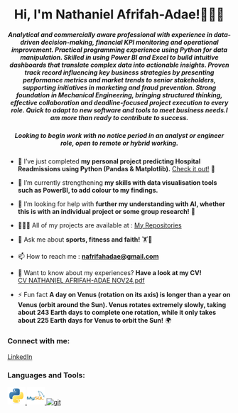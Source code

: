 <h1 align="center">Hi, I'm Nathaniel Afrifah-Adae!👨🏾‍💻</h1>
<h5 align="center">Analytical and commercially aware professional with experience in data-driven decision-making, financial KPI monitoring and operational improvement. Practical programming experience using Python for data manipulation. Skilled in using Power BI and Excel to build intuitive dashboards that translate complex data into actionable insights. Proven track record influencing key business strategies by presenting performance metrics and market trends to senior stakeholders, supporting initiatives in marketing and fraud prevention. Strong foundation in Mechanical Engineering, bringing structured thinking, effective collaboration and deadline-focused project execution to every role. Quick to adapt to new software and tools to meet business needs.I am more than ready to contribute to success.</h5>
<h5 align="center">Looking to begin work with no notice period in an analyst or engineer role, open to remote or hybrid working.</h5>


- 🔧 I’ve just completed **my personal project predicting Hospital Readmissions using Python (Pandas & Matplotlib).** <a href="https://github.com/nafrifahadae/hospital-readmission-prediction">Check it out!</a> 🏥

- 🧠 I’m currently strengthening **my skills with data visualisation tools such as PowerBI, to add colour to my findings.** 

- 🤝 I’m looking for help with **further my understanding with AI, whether this is with an individual project or some group research!** 🦾

- 👨🏾‍🔧 All of my projects are available at : <a href="https://github.com/nafrifahadae?tab=repositories" target="_blank">My Repositories</a>

- 💬 Ask me about **sports, fitness and faith!** 🏋️🙏

- 📫 How to reach me : **nafrifahadae@gmail.com**

- 📄 Want to know about my experiences? **Have a look at my CV!** <br> <a href="CV NATHANIEL AFRIFAH-ADAE NOV24.pdf">CV NATHANIEL AFRIFAH-ADAE NOV24.pdf</a>
  

- ⚡ Fun fact **A day on Venus (rotation on its axis) is longer than a year on Venus (orbit around the Sun). Venus rotates extremely slowly, taking about 243 Earth days to complete one rotation, while it only takes about 225 Earth days for Venus to orbit the Sun!** 🌍

<h3 align="left">Connect with me:</h3>
<p align="left">
  <a href="https://www.linkedin.com/in/nathaniel-afrifah-adae" target="_blank" title="Let's connect on LinkedIn">LinkedIn </a>
</p>

<h3 align="left">Languages and Tools:</h3>
<p align="left"> 
<a href="https://www.python.org" target="_blank" rel="noreferrer"> <img src="https://raw.githubusercontent.com/devicons/devicon/master/icons/python/python-original.svg" alt="python" width="40" height="40"/> </a> 
<a href="https://www.mysql.com/" target="_blank" rel="noreferrer"><img src="https://raw.githubusercontent.com/devicons/devicon/master/icons/mysql/mysql-original-wordmark.svg" alt="mysql" width="40" height="40"/> </a>
<a href="https://git-scm.com/" target="_blank" rel="noreferrer"> <img src="https://www.vectorlogo.zone/logos/git-scm/git-scm-icon.svg" alt="git" width="30" height="30"/></a></p>
